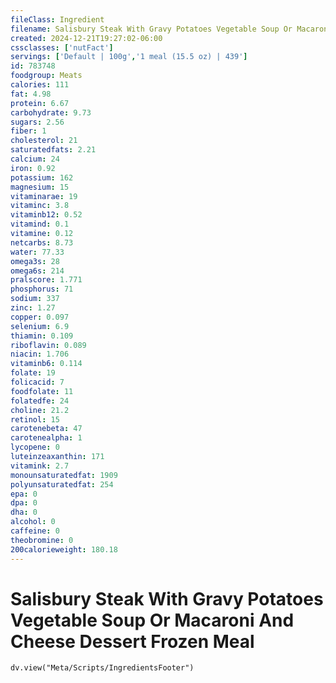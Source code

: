 ```yaml
---
fileClass: Ingredient
filename: Salisbury Steak With Gravy Potatoes Vegetable Soup Or Macaroni And Cheese Dessert Frozen Meal
created: 2024-12-21T19:27:02-06:00
cssclasses: ['nutFact']
servings: ['Default | 100g','1 meal (15.5 oz) | 439']
id: 783748
foodgroup: Meats
calories: 111
fat: 4.98
protein: 6.67
carbohydrate: 9.73
sugars: 2.56
fiber: 1
cholesterol: 21
saturatedfats: 2.21
calcium: 24
iron: 0.92
potassium: 162
magnesium: 15
vitaminarae: 19
vitaminc: 3.8
vitaminb12: 0.52
vitamind: 0.1
vitamine: 0.12
netcarbs: 8.73
water: 77.33
omega3s: 28
omega6s: 214
pralscore: 1.771
phosphorus: 71
sodium: 337
zinc: 1.27
copper: 0.097
selenium: 6.9
thiamin: 0.109
riboflavin: 0.089
niacin: 1.706
vitaminb6: 0.114
folate: 19
folicacid: 7
foodfolate: 11
folatedfe: 24
choline: 21.2
retinol: 15
carotenebeta: 47
carotenealpha: 1
lycopene: 0
luteinzeaxanthin: 171
vitamink: 2.7
monounsaturatedfat: 1909
polyunsaturatedfat: 254
epa: 0
dpa: 0
dha: 0
alcohol: 0
caffeine: 0
theobromine: 0
200calorieweight: 180.18
---
```


# Salisbury Steak With Gravy Potatoes Vegetable Soup Or Macaroni And Cheese Dessert Frozen Meal

```dataviewjs
dv.view("Meta/Scripts/IngredientsFooter")
```